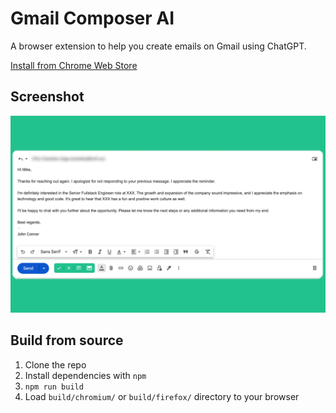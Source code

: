 # Gmail Composer AI

A browser extension to help you create emails on Gmail using ChatGPT.

[Install from Chrome Web Store](#https://chrome.google.com/webstore/detail/gmail-composer-ai/admmpgllajcpkahmgeaaghkopeoalmbi)

## Screenshot

![Screenshot](screenshots/extension.png?raw=true)

## Build from source

1. Clone the repo
2. Install dependencies with `npm`
3. `npm run build`
4. Load `build/chromium/` or `build/firefox/` directory to your browser
